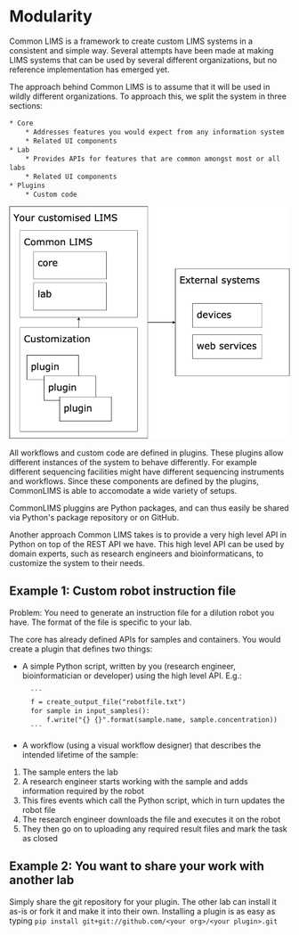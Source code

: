# Modularity

Common LIMS is a framework to create custom LIMS systems in a consistent and simple way. Several attempts have been made at making LIMS systems that can be used by several different organizations, but no reference implementation has emerged yet.

The approach behind Common LIMS is to assume that it will be used in wildly different organizations. To approach this, we split the system in three sections:

    * Core
    	* Addresses features you would expect from any information system
    	* Related UI components
    * Lab
    	* Provides APIs for features that are common amongst most or all labs
    	* Related UI components
    * Plugins
    	* Custom code

![High level design](./img/high-level-design.png)

All workflows and custom code are defined in plugins. These plugins allow different instances of the system to behave differently. For example different sequencing facilities might have different sequencing instruments and workflows. Since these components are defined by the plugins, CommonLIMS is able to accomodate a wide variety of setups.

CommonLIMS pluggins are Python packages, and can thus easily be shared via Python's package repository or on GitHub.

Another approach Common LIMS takes is to provide a very high level API in Python on top of the REST API we have. This high level API can be used by domain experts, such as research engineers and bioinformaticans, to customize the system to their needs.

## Example 1: Custom robot instruction file

Problem: You need to generate an instruction file for a dilution robot you have. The format of the file is specific to your lab.

The core has already defined APIs for samples and containers. You would create a plugin that defines two things:

- A simple Python script, written by you (research engineer, bioinformatician or developer) using the high level API. E.g.:

      	```
      	f = create_output_file("robotfile.txt")
      	for sample in input_samples():
      		f.write("{} {}".format(sample.name, sample.concentration))
      	```

- A workflow (using a visual workflow designer) that describes the intended lifetime of the sample:

1. The sample enters the lab
2. A research engineer starts working with the sample and adds information required by the robot
3. This fires events which call the Python script, which in turn updates the robot file
4. The research engineer downloads the file and executes it on the robot
5. They then go on to uploading any required result files and mark the task as closed

## Example 2: You want to share your work with another lab

Simply share the git repository for your plugin. The other lab can install it as-is or fork it and make it into their own. Installing a plugin is as easy as typing `pip install git+git://github.com/<your org>/<your plugin>.git`
